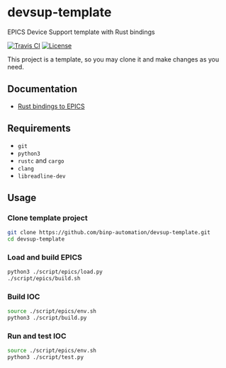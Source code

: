 # devsup-template

EPICS Device Support template with Rust bindings

[![Travis CI][travis_badge]][travis]
[![License][license_badge]][license]

[travis_badge]: https://api.travis-ci.org/binp-automation/devsup-template.svg
[license_badge]: https://img.shields.io/github/license/binp-automation/devsup-template.svg

[travis]: https://travis-ci.org/binp-automation/devsup-template
[license]: https://github.com/binp-automation/devsup-template/blob/develop/LICENSE

This project is a template, so you may clone it and make changes as you need.


## Documentation

+ [Rust bindings to EPICS](https://binp-automation.github.io/epics-rs/target/doc/epics/)


## Requirements

+ `git`
+ `python3`
+ `rustc` and `cargo`
+ `clang`
+ `libreadline-dev`


## Usage

### Clone template project

```bash
git clone https://github.com/binp-automation/devsup-template.git
cd devsup-template
```

### Load and build EPICS

```bash
python3 ./script/epics/load.py
./script/epics/build.sh
```

### Build IOC

```bash
source ./script/epics/env.sh
python3 ./script/build.py
```

### Run and test IOC

```bash
source ./script/epics/env.sh
python3 ./script/test.py
```
